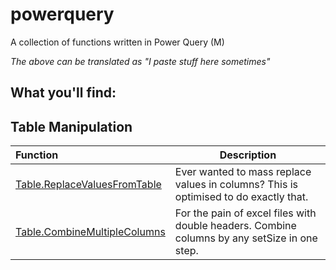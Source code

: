 # powerquery
A collection of functions written in Power Query (M)


*The above can be translated as "I paste stuff here sometimes"*


## What you'll find:

## Table Manipulation
| Function | Description |
| :--- | ----------- |
| [Table.ReplaceValuesFromTable](Tables/Table.ReplaceValuesFromTable) | Ever wanted to mass replace values in columns? This is optimised to do exactly that. |
| [Table.CombineMultipleColumns](Tables/Table.CombineMultipleColumns) | For the pain of excel files with double headers. Combine columns by any setSize in one step. |
